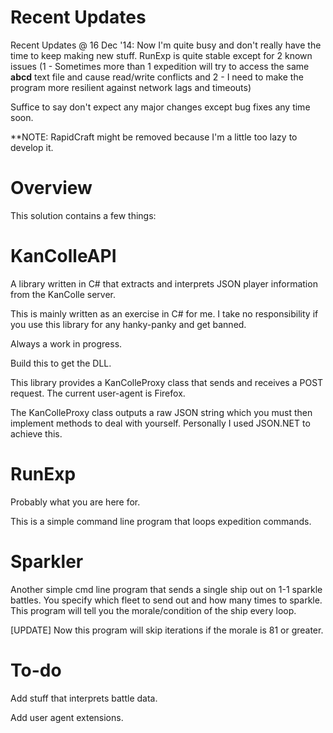 Recent Updates
==========
Recent Updates @ 16 Dec '14:
Now I'm quite busy and don't really have the time to keep making new stuff. RunExp is quite stable except for 2 known issues (1 - Sometimes more than 1 expedition will try to access the same __abcd__ text file and cause read/write conflicts and 2 - I need to make the program more resilient against network lags and timeouts)

Suffice to say don't expect any major changes except bug fixes any time soon.

**NOTE: RapidCraft might be removed because I'm a little too lazy to develop it.

Overview
==========
This solution contains a few things:

KanColleAPI
==========
A library written in C# that extracts and interprets JSON player information from the KanColle server.

This is mainly written as an exercise in C# for me. I take no responsibility if you use this library for any hanky-panky and get banned.

Always a work in progress.

Build this to get the DLL.

This library provides a KanColleProxy class that sends and receives a POST request. The current user-agent is Firefox.

The KanColleProxy class outputs a raw JSON string which you must then implement methods to deal with yourself. Personally I used JSON.NET to achieve this.

RunExp
==========
Probably what you are here for.

This is a simple command line program that loops expedition commands.

Sparkler
==========
Another simple cmd line program that sends a single ship out on 1-1 sparkle battles.
You specify which fleet to send out and how many times to sparkle.
This program will tell you the morale/condition of the ship every loop.

[UPDATE] Now this program will skip iterations if the morale is 81 or greater.

To-do
========
Add stuff that interprets battle data.

Add user agent extensions.
